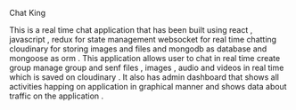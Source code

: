 Chat King

This is a real time chat application that has been built using react , javascript , redux for state management websocket for real time chatting cloudinary for storing images and files and mongodb as database and mongoose as orm . This application allows user to chat in real time create group manage group and senf files , images , audio and videos in real time which is saved on cloudinary . It also has admin dashboard that shows all activities happing on application in graphical manner and shows data about traffic on the application .
